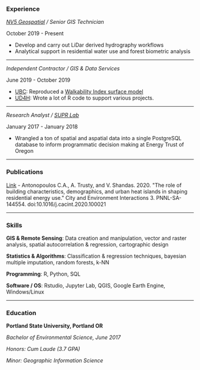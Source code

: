 ### Experience 
*[NV5 Geospatial](https://quantumspatial.com/) / Senior GIS Technician*

October 2019 - Present

- Develop and carry out LiDar derived hydrography workflows
- Analytical support in residential water use and forest biometric analysis

---

*Independent Contractor / GIS & Data Services*

June 2019 - October 2019

- [UBC](https://www.ubc.ca/): Reproduced a [Walkability Index surface model](https://health-design.spph.ubc.ca/tools/walkability-index/)
- [UD4H](https://ud4h.com/): Wrote a lot of R code to support various projects.

---
*Research Analyst / [SUPR Lab](https://www.suprlab.org/)*

January 2017 - January 2018

- Wrangled a ton of spatial and aspatial data into a single PostgreSQL database to inform programmatic decision making at Energy Trust of Oregon

---

### Publications

[Link](https://www.sciencedirect.com/science/article/pii/S2590252020300027?via%3Dihub) - Antonopoulos C.A., A. Trusty, and V. Shandas. 2020. "The role of building characteristics, demographics, and urban heat islands in shaping residential energy use." City and Environment Interactions 3. PNNL-SA-144554. doi:10.1016/j.cacint.2020.100021

---

### Skills
**GIS & Remote Sensing**: Data creation and manipulation, vector and raster analysis, spatial autocorrelation & regression, cartographic design

**Statistics & Algorithms**: Classification & regression techniques, bayesian multiple imputation, random forests, k-NN

**Programming**: R, Python, SQL

**Software / OS**: Rstudio, Jupyter Lab, QGIS, Google Earth Engine, Windows/Linux

--- 

### Education
**Portland State University, Portland OR**

*Bachelor of Environmental Science, June 2017*

*Honors: Cum Laude (3.7 GPA)*

*Minor: Geographic Information Science*

